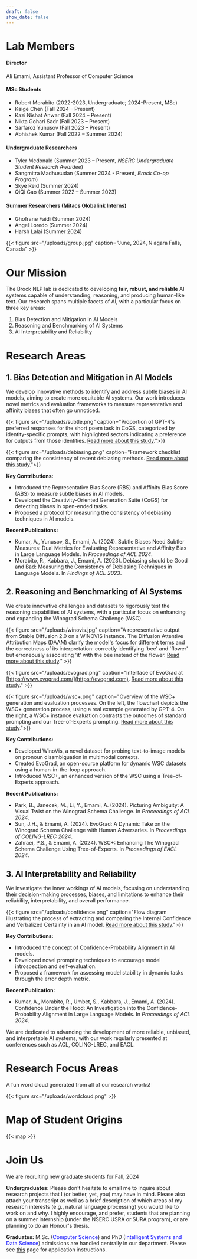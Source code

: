 ```yaml
---
draft: false
show_date: false
---
```


# Lab Members 

#### Director 
Ali Emami, Assistant Professor of Computer Science

#### MSc Students 
- Robert Morabito (2022-2023, Undergraduate; 2024-Present, MSc)
- Kaige Chen (Fall 2024 – Present)
- Kazi Nishat Anwar (Fall 2024 – Present)
- Nikta Gohari Sadr (Fall 2023 – Present)
- Sarfaroz Yunusov (Fall 2023 – Present)
- Abhishek Kumar (Fall 2022 – Summer 2024)

#### Undergraduate Researchers
- Tyler Mcdonald (Summer 2023 – Present, *NSERC Undergraduate Student Research Awardee*)
- Sangmitra Madhusudan (Summer 2024 - Present, *Brock Co-op Program*)
- Skye Reid (Summer 2024)
- QiQi Gao (Summer 2022 – Summer 2023)

#### Summer Researchers (Mitacs Globalink Interns)
- Ghofrane Faidi (Summer 2024)
- Angel Loredo (Summer 2024)
- Harsh Lalai (Summer 2024)

{{< figure src="/uploads/group.jpg" caption="June, 2024, Niagara Falls, Canada" >}}

# Our Mission

The Brock NLP lab is dedicated to developing **fair, robust, and reliable** AI systems capable of understanding, reasoning, and producing human-like text. Our research spans multiple facets of AI, with a particular focus on three key areas:

1. Bias Detection and Mitigation in AI Models
2. Reasoning and Benchmarking of AI Systems
3. AI Interpretability and Reliability

# Research Areas

## 1. Bias Detection and Mitigation in AI Models

We develop innovative methods to identify and address subtle biases in AI models, aiming to create more equitable AI systems. Our work introduces novel metrics and evaluation frameworks to measure representative and affinity biases that often go unnoticed.

{{< figure src="/uploads/subtle.png" caption="Proportion of GPT-4's preferred responses for the short poem task in CoGS, categorized by identity-specific prompts, with highlighted sectors indicating a preference for outputs from those identities. [Read more about this study](/publication/kumar-2024-subtle/).">}}

{{< figure src="/uploads/debiasing.png" caption="Framework checklist comparing the consistency of recent debiasing methods.  [Read more about this study](/publication/morabito-2023-debiasing/).">}}

**Key Contributions:**
- Introduced the Representative Bias Score (RBS) and Affinity Bias Score (ABS) to measure subtle biases in AI models.
- Developed the Creativity-Oriented Generation Suite (CoGS) for detecting biases in open-ended tasks.
- Proposed a protocol for measuring the consistency of debiasing techniques in AI models.

**Recent Publications:**
- Kumar, A., Yunusov, S., Emami, A. (2024). Subtle Biases Need Subtler Measures: Dual Metrics for Evaluating Representative and Affinity Bias in Large Language Models. In *Proceedings of ACL 2024*.
- Morabito, R., Kabbara, J., Emami, A. (2023). Debiasing should be Good and Bad: Measuring the Consistency of Debiasing Techniques in Language Models. In *Findings of ACL 2023*.

## 2. Reasoning and Benchmarking of AI Systems

We create innovative challenges and datasets to rigorously test the reasoning capabilities of AI systems, with a particular focus on enhancing and expanding the Winograd Schema Challenge (WSC).

{{< figure src="/uploads/winovis.jpg" caption="A representative output from Stable Diffusion 2.0 on a WINOVIS instance. The Diffusion Attentive Attribution Maps (DAAM) clarify the model's focus for different terms and the correctness of its interpretation: correctly identifying 'bee' and 'flower' but erroneously associating 'it' with the bee instead of the flower. [Read more about this study](/publication/park-2024-winovis/)." >}}

{{< figure src="/uploads/evograd.png" caption="Interface of EvoGrad at [https://www.evograd.com/](https://evograd.com). [Read more about this study](/publication/sun-2024-evo/)." >}}

{{< figure src="/uploads/wsc+.png" caption="Overview of the WSC+ generation and evaluation processes. On the left, the flowchart depicts the WSC+ generation process, using a real example generated by GPT-4. On the right, a WSC+ instance evaluation contrasts the outcomes of standard prompting and our Tree-of-Experts prompting.  [Read more about this study](/publication/zahraei-2024-wsc/).">}}

**Key Contributions:**
- Developed WinoVis, a novel dataset for probing text-to-image models on pronoun disambiguation in multimodal contexts.
- Created EvoGrad, an open-source platform for dynamic WSC datasets using a human-in-the-loop approach.
- Introduced WSC+, an enhanced version of the WSC using a Tree-of-Experts approach.

**Recent Publications:**
- Park, B., Janecek, M., Li, Y., Emami, A. (2024). Picturing Ambiguity: A Visual Twist on the Winograd Schema Challenge. In *Proceedings of ACL 2024*.
- Sun, J.H., & Emami, A. (2024). EvoGrad: A Dynamic Take on the Winograd Schema Challenge with Human Adversaries. In *Proceedings of COLING-LREC 2024*.
- Zahraei, P.S., & Emami, A. (2024). WSC+: Enhancing The Winograd Schema Challenge Using Tree-of-Experts. In *Proceedings of EACL 2024*.

## 3. AI Interpretability and Reliability

We investigate the inner workings of AI models, focusing on understanding their decision-making processes, biases, and limitations to enhance their reliability, interpretability, and overall performance.

{{< figure src="/uploads/confidence.png" caption="Flow diagram illustrating the process of extracting and comparing the Internal Confidence and Verbalized Certainty in an AI model. [Read more about this study](/publication/kumar-2024-confidence/).">}}

**Key Contributions:**
- Introduced the concept of Confidence-Probability Alignment in AI models.
- Developed novel prompting techniques to encourage model introspection and self-evaluation.
- Proposed a framework for assessing model stability in dynamic tasks through the error depth metric.

**Recent Publication:**
- Kumar, A., Morabito, R., Umbet, S., Kabbara, J., Emami, A. (2024). Confidence Under the Hood: An Investigation into the Confidence-Probability Alignment in Large Language Models. In *Proceedings of ACL 2024*.

We are dedicated to advancing the development of more reliable, unbiased, and interpretable AI systems, with our work regularly presented at conferences such as ACL, COLING-LREC, and EACL.

# Research Focus Areas

A fun word cloud generated from all of our research works!

{{< figure src="/uploads/wordcloud.png" >}}

# Map of Student Origins

{{< map >}}

# Join Us

We are recruiting new graduate students for Fall, 2024

**Undergraduates:** Please don't hesitate to email me to inquire about research projects that I (or better, yet, you) may have in mind. Please also attach your transcript as well as a brief description of which areas of my research interests (e.g., natural language processing) you would like to work on and why. I highly encourage, and prefer, students that are planning on a summer internship (under the NSERC USRA or SURA program), or are planning to do an Honour's thesis. 

**Graduates:** M.Sc. (<font color="blue">Computer Science</font>) and PhD (<font color="blue">Intelligent Systems and Data Science</font>) admissions are handled centrally in our department. Please see [this](https://brocku.ca/graduate-studies/future-students/apply/) page for application instructions.